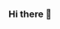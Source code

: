 ### Hi there 👋

<!--
**EliseAur/EliseAur** is a ✨ _special_ ✨ repository because its `README.md` (this file) appears on your GitHub profile.

- 🔭 I’m currently working on my studies in becoming a Front-end developer at Noroff. In June 2023 I have completed the first year of my studies. My last project before summer arrives is to make a portifolio site to show the projects that I've been developing so far. 

- 🌱 I’m currently learning JavaScript. At least that is what has been most challenging so far. In my last project my task was to create a blog site with content stored in a WordPress installation used as a Headless CMS. So I built my blog site using HTML, CSS and JavaScript and made a call to the WordPress REST API to fetch data/content for my blog posts. 

- 👯 I’m looking to collaborate on ...
- 🤔 I’m looking for help with ...
- 💬 Ask me about ...
- 📫 How to reach me: ...
- 😄 Pronouns: ...
- ⚡ Fun fact: ...
-->
